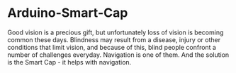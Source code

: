 # Arduino-Smart-Cap
Good vision is a precious gift, but unfortunately loss of vision is becoming common these days. Blindness may result from a disease, injury or other conditions that limit vision, and because of this, blind people confront a number of challenges everyday. Navigation is one of them. And the solution is the Smart Cap - it helps with navigation.
